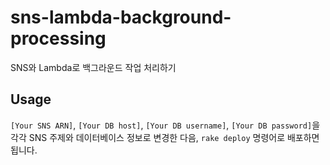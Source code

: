 # sns-lambda-background-processing
SNS와 Lambda로 백그라운드 작업 처리하기

## Usage

`[Your SNS ARN]`, `[Your DB host]`, `[Your DB username]`, `[Your DB password]`을 각각 SNS 주제와 데이터베이스 정보로 변경한 다음, `rake deploy` 명령어로 배포하면 됩니다.
